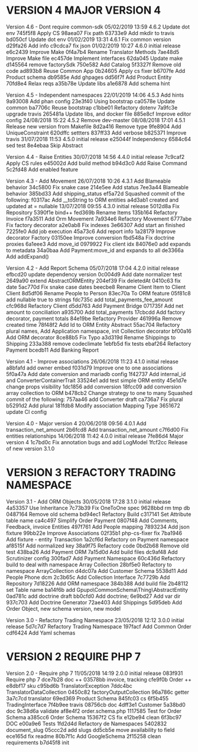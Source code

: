 
VERSION 4  MAJOR VERSION 4
==========================

   Version 4.6 - Dont require common-sdk
      05/02/2019 13:59  4.6.2  Update dot env
         745f5f8 Apply CS
         98aea07 Fix path
         63733e9 Add mkdir to travis
         bd050cf Update dot env
      01/02/2019 13:31  4.6.1  Fix common version
         d29fa26 Add info
         c9cdca7 fix json
      01/02/2019 10:27  4.6.0  initial release
         e6c2439 Improve Make
         0f4a7b4 Rename Translator Methods
         7ae48d5 Improve Make file
         ec457de Implement interfaces
         62da045 Update make
         d145564 remove factorySdk
         750e582 Add Catalog
         5f3327f Remove old code
         ad893b8 Reuse Common App
         0b24605 Apply cs fixer
         b6707fe Add Product schema
         db9585e Add ghpages
         dd56f7f Add Product Entity
         70fd8e4 Relax reqs
         a35b78e Update libs
         a1e6878 Add schema hint

   Version 4.5 - Independent namespaces
      22/01/2019 14:06  4.5.3  Add hints
         9a93008 Add phan config
         23e3f40 Using bootstrap
         ca0578e Update common
         ba7706c Reuse bootstrap
         c1bbe01 Refactory dotenv
         7a9fc3e upgrade travis
         265481a Update libs, and docker file
         885e8cf Improve editor config
      24/08/2018 15:22  4.5.2  Remove dev-master
      08/08/2018 17:01  4.5.1  Release new version from Makefile
         8d2a416 Remove type
         9fe8904 Add UniqueConstraint
         620dffc settters
         837ff33 Add verbose
         b825371 Improve travis
      31/07/2018 11:53  4.5.0  initial release
         e25044f Independency
         6584c64 sed test
         8e4ebaa Skip Abstract

   Version 4.4 - Raise Entities
      30/07/2018 14:56  4.4.0  initial release
         7c9caf2 Apply CS rules
         e45002d Add build method
         b94d3c0 Add Raise Command
         5c2fd48 Add enabled feature

   Version 4.3 - Add Movement
      26/07/2018 10:26  4.3.1  Add Blameable behavior
         34c5800 Fix snake case
         214e5ee Add status
         7ee3a44 Blameable behavior
         385bd33 Add shipping_status
         ef5a72d Squashed commit of the following:
         f0317ac Add __toString to ORM entities
         a4d3ab1 created and updated at = nullable
      13/07/2018 09:55  4.3.0  initial release
         5012d8a Fix Repository
         5390f1e bind++
         fed369b Rename Items
         135b164 Refactory Invoice
         f7a3511 Add Orm Movement
         7a934e6 Refactory Movement
         6777abe Fix factory decorator
         a2e0ab8 Fix indexes
         3e66307 Add start an finished
         7225fe0 Add job execution
         45a73c6 Add report info
         1a28179 Improve decorator Factory
         03150ee Improve conversion
         fbd548a Fix doctrine proxies
         6a1eee3 Add move_id
         0979922 Fix client idx
         84076e0 add expands to metadata
         34a0baa Add Payment:move_id and expands to all
         de3366a Add addExpand()

   Version 4.2 - Add Report Schema
      05/07/2018 17:04  4.2.0  initial release
         efbcd20 update dependency version
         0c004d9 Add date normalizer test
         2649a90 extend AbstractORMEntity
         204ef39 Fix deletedAt
         0410c63 fix date
         5ac770d Fix snake case dates
         beecbe8 Rename Client Item to Client Client
         8d5df06 Rename People to Person
         83ec70a To ORM feature
         05f81c8 add nullable true to strings
         fdc735c add total_payments_fee_amount
         cfc968d Refactory Client
         d5dd763 Add Payment Bridge
         071735f Add net amount to conciliation
         a935700 Add total_payments
         17cbcdd Add factory decorator, payment totals
         84e19be Refactory Provider
         461996a Remove created time
         78f48f2 Add Id to ORM Entity Abstract
         55ac704 Refactory plural names, Add Application namespace, init Collection decorator
         bf00a16 Add ORM decorator
         8ce88b5 Fix Typo
         a3d319d Rename Shippings to Shipping
         233a388 remove codeclimate
         1ebfb5d fix tests
         ebaf264 Refactory Payment
         bcedb11 Add Banking Report

   Version 4.1 - Improve associations
      26/06/2018 11:23  4.1.0  initial release
         a8bfafd add owner embed
         f031d79 Improve one to one associations
         5f0a47a Add date conversion and mariadb config
         1f42737 Add internal_id and ConverterContainerTrait
         33524e1 add test simple ORM entity
         45e1d7e change props visibility
         1dc1856 add conversion
         18fcc09 add conversion array collection to ORM
         b478cb2 Change strategy to one to many Squashed commit of the following:
         757aa46 add Converter draft
         ca736a7 Fix plural
         b5291d2 Add plural
         181fdb8 Modify association Mapping Type
         3651672 update CI config

   Version 4.0 - Major version 4
      20/06/2018 09:56  4.0.1  Add transaction_net_amount
         2b6fcd8 Add transaction_net_amount
         c7f6d00 Fix entities relationships
      14/06/2018 11:42  4.0.0  initial release
         7fe86d4 Major version 4
         1c7bd0c Fix annotation bugs and add LogModel
         1fcf2cc Release of new version 3.1.0

VERSION 3  REFACTORY TRADING NAMESPACE
======================================

   Version 3.1 - Add ORM Objects
      30/05/2018 17:28  3.1.0  initial release
         4a53357 Use Inheritance
         7c73b39 Fix OneToOne spec
         9628bbd rm tmp db
         0487164 Remove old schema
         bd94ec1 Refactory Build
         c317141 Set Attribute table name
         ca4c497 Simplify Order Payment
         0807f48 Add Comments, Feedback, invoice Entities
         497f761 Add People mapping
         7893234 Add json fixture
         99bb22e Improve Associations
         02f35b1 php-cs-fixer fix
         7ba1946 Add fixture - entity Transaction
         1a2cf6d Refactory on Payment namespace
         af8515f Add normalized key
         38a9f75 Refactory code
         0bd2b68 Remove old test
         438ba26 Add Payment ORM
         7a15d0d Add build files
         dc9af48 Add Scrutinizer config
         300fad7 Add Payment Namespace
         60c436d Refactory build to deal with namespace Array Collection
         28bf5e0 Refactory to namespace ArrayCollection
         d4dc07a Add Customer Schema
         5538d11 Add People Phone dcm
         2c3b65c Add Collection Interface
         7c7729b Add Repository
         7d18226 Add ORM namespace
         384b388 Add build file
         2b48112 set Table name
         ba14f6b add  Gpupo\CommonSchema\Thing\AbstractEntity
         0ad781c add doctrine draft
         bb0cfd0 Add doctrine;
         6e9bd27 Add var dir
         937c703 Add Doctrine Generator
         72ae403 Add Shippings
         5d95deb Add Order Object, new schema version, new model

   Version 3.0 - Refactory Trading Namespace
      23/05/2018 12:12  3.0.0  initial release
         5d7c7d7 Refactory Trading Namespace
         197facf Add Common Order
         cdf6424 Add Yaml schemas

VERSION 2  REQUIRE PHP 7
========================

   Version 2.0 - Require php 7
      11/05/2018 14:19  2.0.0  initial release
         083f931 Require php 7
         dce7b28 doc ++
         03578bb invoice, tracking
         cfe9f0b Order ++
         e8dbf17 sku
         c95bd6b TranslatorException
         7ddc4bc TranslatorDataCollection
         0450c82 factoryOutputCollection
         96a786c getter
         3a7c7cd translator
         69ed369 Product Schema
         845fc03 cs
         6f5b455 TradingInterface
         7f4b9ee travis
         08756cb doc
         4dff3e1 Customer
         5a38bd0 doc
         9c38d6a validate
         af8e4f2 order.schema.php
         1117585 Test for Order Schema
         a385cc6 Order Schema
         15367f2 CS fix
         e12be94 clean
         6f3bc97 DOC
         e00a9e6 Tests
         1fd2d4d Refactory de Namespaces
         5402832 document_slug
         05ccc2d add slugs
         dd5cb5e move availability to field
         ece165d fix readme
         80b7f1c Add GoogleSchema
         2f15258 clean requirements
         b7d45f8 init